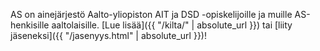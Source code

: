 AS on ainejärjestö Aalto-yliopiston AIT ja DSD -opiskelijoille ja muille AS-henkisille aaltolaisille. [Lue lisää]({{ "/kilta/" | absolute_url }}) tai [liity jäseneksi]({{ "/jasenyys.html" | absolute_url }})!